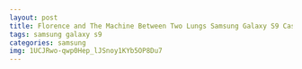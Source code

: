 ```yaml
---
layout: post
title: Florence and The Machine Between Two Lungs Samsung Galaxy S9 Case
tags: samsung galaxy s9
categories: samsung
img: 1UCJRwo-qwp0Hep_lJSnoy1KYb5OP8Du7
---
```

